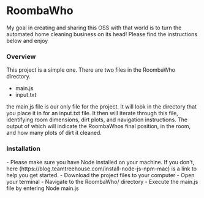 # RoombaWho
<p>My goal in creating and sharing this OSS with that world is to turn the automated home cleaning business on its head! Please find the instructions below and enjoy</p>

<h3>Overview</h3>
<p>This project is a simple one. There are two files in the RoombaWho directory.</p>

- main.js
- input.txt

<p>the main.js file is our only file for the project. It will look in the directory that you place it in for an input.txt file. It then will iterate through this file, identifying room dimensions, dirt plots, and navigation instructions. The output of which will indicate the RoombaWhos final position, in the room, and how many plots of dirt it cleaned.</p>

<h3>Installation</h3>
- Please make sure you have Node installed on your machine. If you don't, here (https://blog.teamtreehouse.com/install-node-js-npm-mac) is a link to help you get started.
- Download the project files to your computer
- Open your terminal
- Navigate to the RoombaWho/ directory
- Execute the main.js file by entering Node main.js

